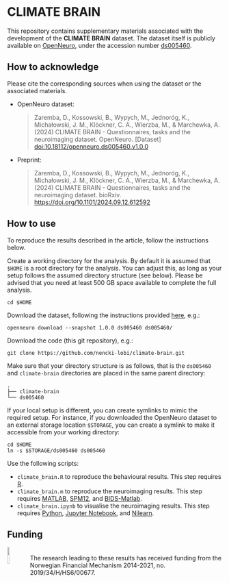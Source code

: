 # CLIMATE BRAIN

This repository contains supplementary materials associated with the development of the **CLIMATE BRAIN** dataset. The dataset itself is publicly available on [OpenNeuro](https://openneuro.org), under the accession number [ds005460](https://openneuro.org/datasets/ds005460).

## How to acknowledge

Please cite the corresponding sources when using the dataset or the associated materials.

- OpenNeuro dataset:

	> Zaremba, D., Kossowski, B., Wypych, M., Jednoróg, K., Michałowski, J. M., Klöckner, C. A., Wierzba, M., & Marchewka, A. (2024) CLIMATE BRAIN - Questionnaires, tasks and the neuroimaging dataset. OpenNeuro. [Dataset] [doi:10.18112/openneuro.ds005460.v1.0.0](https://openneuro.org/datasets/ds005460)

- Preprint:

	> Zaremba, D., Kossowski, B., Wypych, M., Jednoróg, K., Michałowski, J. M., Klöckner, C. A., Wierzba, M., & Marchewka, A. (2024) CLIMATE BRAIN - Questionnaires, tasks and the neuroimaging dataset. bioRxiv. https://doi.org/10.1101/2024.09.12.612592

## How to use

To reproduce the results described in the article, follow the instructions below.

Create a working directory for the analysis. By default it is assumed that `$HOME` is a root directory for the analysis. You can adjust this, as long as your setup follows the assumed directory structure (see below). Please be advised that you need at least 500 GB space available to complete the full analysis.

```
cd $HOME
```

Download the dataset, following the instructions provided [here](https://openneuro.org/datasets/ds005460/download), e.g.:

```
openneuro download --snapshot 1.0.0 ds005460 ds005460/
```

Download the code (this git repository), e.g.:

```
git clone https://github.com/nencki-lobi/climate-brain.git
```

Make sure that your directory structure is as follows, that is the `ds005460` and `climate-brain` directories are placed in the same parent directory:

```
.
├── climate-brain
└── ds005460
```

If your local setup is different, you can create symlinks to mimic the required setup. For instance, if you downloaded the OpenNeuro dataset to an external storage location `$STORAGE`, you can create a symlink to make it accessible from your working directory:

```
cd $HOME
ln -s $STORAGE/ds005460 ds005460
```

Use the following scripts:
- `climate_brain.R` to reproduce the behavioural results. This step requires [R](https://www.r-project.org).
- `climate_brain.m` to reproduce the neuroimaging results. This step requires [MATLAB](https://www.mathworks.com/products/matlab.html), [SPM12](https://www.fil.ion.ucl.ac.uk/spm/software/spm12), and [BIDS-Matlab](https://github.com/bids-standard/bids-matlab).
- `climate_brain.ipynb` to visualise the neuroimaging results. This step requires [Python](https://www.python.org), [Jupyter Notebook](https://jupyter.org), and [Nilearn](https://nilearn.github.io).


## Funding

<img align="left" src="https://www.norwaygrants.si/wp-content/uploads/2021/12/Norway_grants@4x-913x1024.png" width=10% height=10%> 
<br>The research leading to these results has received funding from the Norwegian Financial Mechanism 2014-2021, no. 2019/34/H/HS6/00677.
